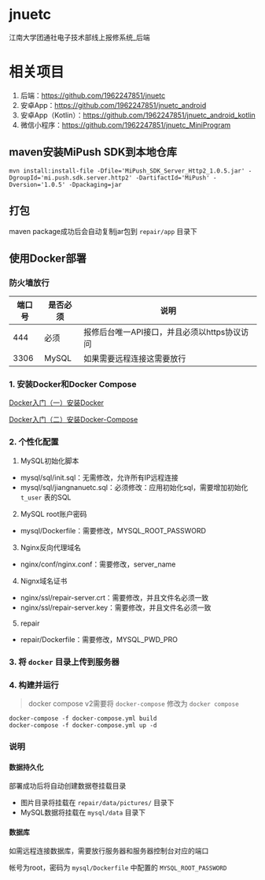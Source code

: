 # jnuetc

江南大学团通社电子技术部线上报修系统_后端

# 相关项目

1. 后端：https://github.com/1962247851/jnuetc
2. 安卓App：https://github.com/1962247851/jnuetc_android
3. 安卓App（Kotlin）：https://github.com/1962247851/jnuetc_android_kotlin
4. 微信小程序：https://github.com/1962247851/jnuetc_MiniProgram

## maven安装MiPush SDK到本地仓库

```
mvn install:install-file -Dfile='MiPush_SDK_Server_Http2_1.0.5.jar' -DgroupId='mi.push.sdk.server.http2' -DartifactId='MiPush' -Dversion='1.0.5' -Dpackaging=jar
```

## 打包

maven package成功后会自动复制jar包到 `repair/app` 目录下

## 使用Docker部署

### 防火墙放行

|端口号|是否必须|说明|
|----|----|----|
|444|必须|报修后台唯一API接口，并且必须以https协议访问|
|3306|MySQL|如果需要远程连接这需要放行|

### 1. 安装Docker和Docker Compose

[Docker入门（一）安装Docker](https://ordinaryroad.top/article/52.html)

[Docker入门（二）安装Docker-Compose](https://ordinaryroad.top/article/53.html)

### 2. 个性化配置

1. MySQL初始化脚本

- mysql/sql/init.sql：无需修改，允许所有IP远程连接
- mysql/sql/jiangnanuetc.sql：必须修改：应用初始化sql，需要增加初始化 `t_user` 表的SQL

2. MySQL root账户密码

- mysql/Dockerfile：需要修改，MYSQL_ROOT_PASSWORD

3. Nginx反向代理域名

- nginx/conf/nginx.conf：需要修改，server_name

4. Nignx域名证书

- nginx/ssl/repair-server.crt：需要修改，并且文件名必须一致
- nginx/ssl/repair-server.key：需要修改，并且文件名必须一致

5. repair

- repair/Dockerfile：需要修改，MYSQL_PWD_PRO

### 3. 将 `docker` 目录上传到服务器

### 4. 构建并运行

> docker compose v2需要将 `docker-compose` 修改为 `docker compose`

```shell
docker-compose -f docker-compose.yml build
docker-compose -f docker-compose.yml up -d
```

### 说明

#### 数据持久化

部署成功后将自动创建数据卷挂载目录

- 图片目录将挂载在 `repair/data/pictures/` 目录下
- MySQL数据将挂载在 `mysql/data` 目录下

#### 数据库

如需远程连接数据库，需要放行服务器和服务器控制台对应的端口

帐号为root，密码为 `mysql/Dockerfile` 中配置的 `MYSQL_ROOT_PASSWORD`